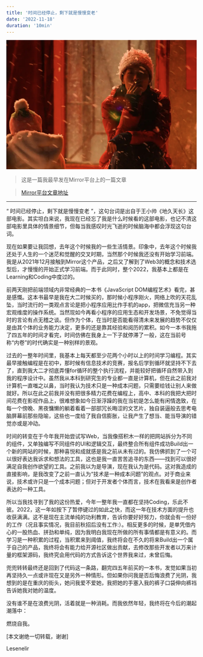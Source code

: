 ```yaml
---
title: '时间已经停止，剩下就是慢慢变老'
date: '2022-11-18'
duration: '10min'
---
```



![time stop](../images/time-stop-1.png)


> 这是一篇我最早发在Mirror平台上的一篇文章

> [Mirror平台文章地址](https://mirror.xyz/lesenelir.eth/bqFZfS-PHcqGh8RHM2RmJnW2iK8GKyYWrct1BnI0gTQ)


---


“ 时间已经停止，剩下就是慢慢变老 ”，这句台词是出自于王小帅《地久天长》这部电影。其实坦白来说，我现在已经忘了我是什么时候看的这部电影，也记不清这部电影里具体的情景细节，但每当我感叹时光飞逝的时候脑海中都会浮现这句台词。


现在如果要让我回想，去年这个时候我的一些生活情景。印象中，去年这个时候我还处于人生的一个迷茫和觉醒的交叉时期，当然那个时候我还没有开始学习前端。我是从2021年12月接触到Mirror这个产品，之后又了解到了Web3的概念和技术选型后，才慢慢的开始正式学习前端。而于此同时，整个2022，我基本上都是在Learning和Coding中度过的。


前两天刚把前端领域内非常经典的一本书《JavaScript DOM编程艺术》看完，甚是感慨。这本书最早是我在大二时候买的，那时候小程序刚火，网络上吹的天花乱坠，当时流行的一类观点言论是把小程序应用比作手机的app，把微信充当另一种宏观维度的操作系统。当然现如今再看小程序的应用生态和开发场景，不免觉得当时的言论有点无稽之谈。但作为个体，在当时是否能看得清未来发展的趋势不仅仅是由其个体的业务能力决定，更多的还是靠其经验和阅历的累积。如今一本书我拖了四五年的时间才看完，时间仿佛在我身上一下子就停滞了一般，这在当前号称“内卷”的时代确实是一种别样的景观。


过去的一整年时间里，我基本上每天都至少花两个小时以上的时间学习编程。其实最早接触编程是在初中，那时候有信息技术的竞赛，报名后学到循环就坚持不下去了，直到我大二才彻底弄懂for循环的整个执行流程，并能较好把循环自然带入到我的程序设计中。虽然我从本科到研究生的专业都一直是计算机，但在此之前我对计算机一直嗤之以鼻，当时我认为技术只是一种成本问题，只需要给钱让别人来做就好。所以在此之前我并没有把很多精力花费在编程上，高中、本科的我把大把时间花费在影视作品上，很难想象如今日渐浮躁的我在当初是怎么能有闲情逸致，在每一个傍晚、黑夜慵懒的躺着看着一部部冗长晦涩的文艺片，独自装逼般去思考电脑屏幕前那些隐喻，这些也一度给了我自信膨胀，让我产生了想当、能当导演的错觉亦或是冲动。


时间的转变在于今年我开始尝试写Web，当我像搭积木一样的把网站拆分为不同的组件，又单独编写不同组件的UI和逻辑交互，最终整合所有组件成功Build出一个新的网站的时候，那种喜悦和成就感是我之前从未有过的。我仿佛抓到了一个可以很好表达我诉求和想法的工具，这也是我一直苦苦追寻的东西——找到可以很好满足自我创作欲望的工具。之前我以为是导演，现在我认为是代码。这对我造成的直接影响，是我改变了之前一直认为“技术是一种成本问题”的观点。对于商业来说，技术或许只是一个成本问题；但对于开发者个体而言，技术在我看来是创作者表达的一种工具。


所以当我找寻到了我的这份热爱，今年一整年我一直都在坚持Coding，乐此不彼。2022，这一年如按下了暂停键过的如此之快，而这一年在技术方面的提升也收获满满。这不是现在主流单纯的功利教育，告诉你要好好努力，你就会有一份好的工作（况且事实情况，我目前秋招后没有工作:）。相反更多的时候，是单凭借内心的一股热血、拼劲和单纯，因为我明白我现在所做的所有事情都是有意义的。而学习是一种积累的过程，当积累来到阈值，我终将会在不久的将来Build出一个属于自己的产品，我终将会有能力给开源社区做出贡献，去修改那些开发者以万来计量的框架源码，我终究会用代码的方式告诉这个世界我来过，未曾后悔。


兜兜转转最终还是回到了代码这一条路，翻完四五年前买的一本书，发觉如果当初再坚持久一点或许现在又是另外一种情形。但如果你问我是否后悔浪费了光阴，我想到的是在重庆的街头，她问我爱不爱她，我把她的手塞入我的裤子口袋伸向裤裆告诉她我对她的温度。


没有谁不是在浪费光阴，活着就是一种消耗。而我依然年轻，我终将在今后的潮起潮落中：


燃烧自我。


[本文谢绝一切转载，谢谢]


Lesenelir
